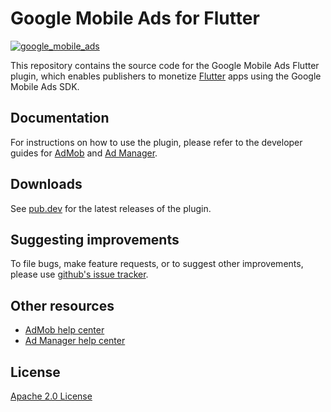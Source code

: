 # Google Mobile Ads for Flutter

[![google_mobile_ads](https://github.com/googleads/googleads-mobile-flutter/actions/workflows/google_mobile_ads.yaml/badge.svg)](https://github.com/googleads/googleads-mobile-flutter/actions/workflows/google_mobile_ads.yaml)

This repository contains the source code for the Google Mobile Ads Flutter
plugin, which enables publishers to monetize [Flutter](https://flutter.dev/)
apps using the Google Mobile Ads SDK. 

## Documentation

For instructions on how to use the plugin, please refer to the developer guides
for [AdMob](https://developers.google.com/admob/flutter/quick-start) and
[Ad Manager](https://developers.google.com/ad-manager/mobile-ads-sdk/flutter/quick-start).

## Downloads

See [pub.dev](https://pub.dev/packages/google_mobile_ads/versions) for the
latest releases of the plugin.

## Suggesting improvements

To file bugs, make feature requests, or to suggest other improvements, please
use [github's issue tracker](https://github.com/googleads/googleads-mobile-flutter/issues).


## Other resources

* [AdMob help center](https://support.google.com/admob/?hl=en#topic=7383088)
* [Ad Manager help center](https://support.google.com/admanager/?hl=en#topic=7505988)

## License

[Apache 2.0 License](http://www.apache.org/licenses/LICENSE-2.0.html)